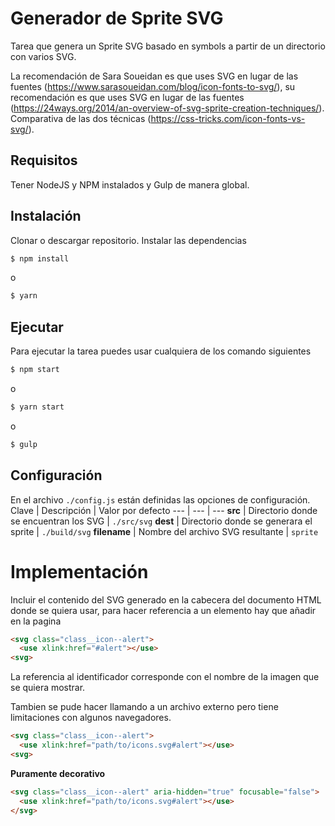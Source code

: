 # Generador de Sprite SVG
Tarea que genera un Sprite SVG basado en symbols a partir de un directorio con varios SVG.

La recomendación de Sara Soueidan es que uses SVG en lugar de las fuentes (https://www.sarasoueidan.com/blog/icon-fonts-to-svg/),
su recomendación es que uses SVG en lugar de las fuentes (https://24ways.org/2014/an-overview-of-svg-sprite-creation-techniques/).
Comparativa de las dos técnicas (https://css-tricks.com/icon-fonts-vs-svg/).

## Requisitos
Tener NodeJS y NPM instalados y Gulp de manera global.

## Instalación
Clonar o descargar repositorio.
Instalar las dependencias
```bash
$ npm install
```
o
```bash
$ yarn
```

## Ejecutar

Para ejecutar la tarea puedes usar cualquiera de los comando siguientes

```bash
$ npm start
```
o
```bash
$ yarn start
```
o
```bash
$ gulp
```

## Configuración

En el archivo `./config.js` están definidas las opciones de configuración.
Clave | Descripción | Valor por defecto
--- | --- | ---
**src**  | Directorio donde se encuentran los SVG  | `./src/svg`
**dest** | Directorio donde se generara el sprite | `./build/svg`
**filename** | Nombre del archivo SVG resultante | `sprite`


# Implementación

Incluir el contenido del SVG generado en la cabecera del documento HTML donde se quiera usar, para hacer referencia a un elemento hay que añadir en la pagina

```HTML
<svg class="class__icon--alert">
  <use xlink:href="#alert"></use>
<svg>
```
La referencia al identificador corresponde con el nombre de la imagen que se quiera mostrar.

Tambien se pude hacer llamando a un archivo externo pero tiene limitaciones con algunos navegadores.

```HTML
<svg class="class__icon--alert">
  <use xlink:href="path/to/icons.svg#alert"></use>
<svg>
```

**Puramente decorativo**
```HTML
<svg class="class__icon--alert" aria-hidden="true" focusable="false">
  <use xlink:href="path/to/icons.svg#alert"></use>
</svg>
```
